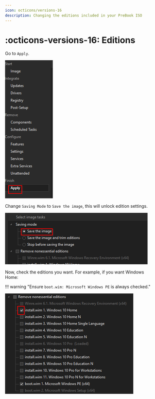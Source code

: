 ```yaml
---
icon: octicons/versions-16
description: Changing the editions included in your PreBook ISO
---
```


# :octicons-versions-16: Editions

Go to `Apply`.

![ntlite-apply-menu](../assets/ntlite-apply-menu.png)

Change `Saving Mode` to `Save the image`, this will unlock edition settings.

![ntlite-saving-mode](../assets/ntlite-saving-mode.png)

Now, check the editions you want. For example, if you want Windows Home:

!!! warning "Ensure `boot.wim: Microsoft Windows PE` is always checked."

![ntlite-apply-editions](../assets/ntlite-apply-editions.png)
